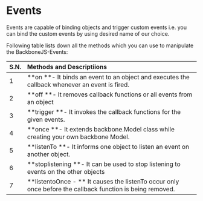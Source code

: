 # Events



Events are capable of binding objects and trigger custom events i.e. you can bind the custom events by using desired name of our choice.



Following table lists down all the methods which you can use to manipulate the BackboneJS-Events:



| S.N. | Methods and Descriptiions |
| :--- | :--- |
| 1 | **on **- It binds an event to an object and executes the callback whenever an event is fired. |
| 2 | **off **-  It removes callback functions or all events from an object |
| 3 | **trigger **- It invokes the callback functions for the given events. |
| 4 | **once **- It extends backbone.Model class while creating your own backbone Model. |
| 5 | **listenTo **-  It informs one object to listen an event on another object. |
| 6 | **stoplistening **-   It can be used to stop listening to events on the other objects |
| 7 | **listentoOnce - ** It causes the listenTo occur only once before the callback function is being removed. |









